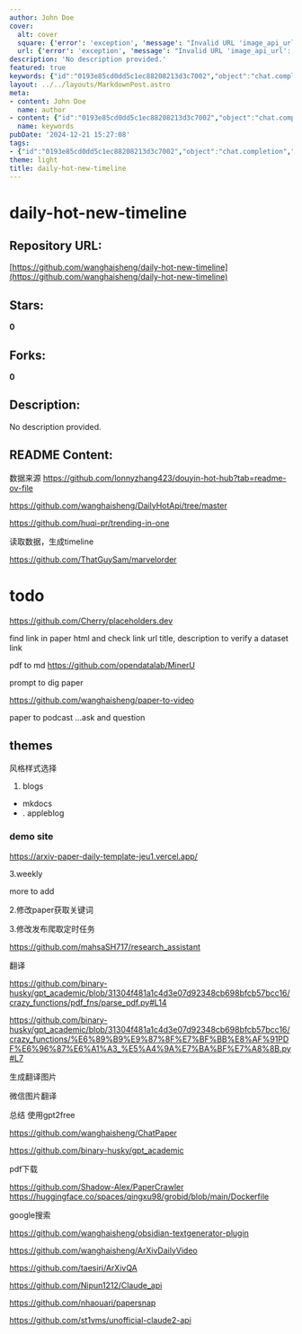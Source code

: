```yaml
---
author: John Doe
cover:
  alt: cover
  square: {'error': 'exception', 'message': "Invalid URL 'image_api_url': No scheme supplied. Perhaps you meant https://image_api_url?"}
  url: {'error': 'exception', 'message': "Invalid URL 'image_api_url': No scheme supplied. Perhaps you meant https://image_api_url?"}
description: 'No description provided.'
featured: true
keywords: {"id":"0193e85cd0dd5c1ec88208213d3c7002","object":"chat.completion","created":1734770217,"model":"Qwen/Qwen2.5-7B-Instruct","choices":[{"index":0,"message":{"role":"assistant","content":"### Keywords and Tags\n\n1. **Timeline**\n2. **Data Sources**\n3. **GitHub Repositories**\n4. **APIs**\n5. **Paper Handling**\n6. **Translation**\n7. **Markdown Generation**\n8. **PDF Processing**\n9. **.');\n\n10. **GPT-Based Tools**\n11. **Automated Tasks**\n12. **Style Themes**\n13. **Blogs**\n14. **mkdocs**\n15. **Apple Blog Style**\n16. **Timers/Reminders**\n17. **Weekly Updates**\n18. **Keyword Extraction**\n19. **Paper Publication Scheduling**\n20. **Translation Images**\n21. **WeChat Picture Translation**\n22. **GPT2Free Usage**\n23. **ArXiv Daily Video**\n24. **Translation Plugins**\n25. **PDF Downloader**\n26. **Google Search Integration**\n27. **Plugin Generation**\n28. **CLaude API**\n29. **Papersnap**\n30. **Unofficial CLaude2 API**\n\n### GitHub Repositories\n\n1. lonnyzhang423/douyin-hot-hub\n2. wanghaisheng/DailyHotApi\n3. huqi-pr/trending-in-one\n4. ThatGuySam/marvelorder\n5. Cherry/placeholders.dev\n6. opendatalab/MinerU\n7. wanghaisheng/paper-to-video\n8. wanghaisheng/paper-to-podcast\n9. mahsaSH717/research_assistant\n10. binary-husky/gpt_academic\n11. qingxu98/grobid\n12. Shadow-Alex/PaperCrawler\n13. wanghaisheng/ChatPaper\n14. wanghaisheng/obsidian-textgenerator-plugin\n15. wanghaisheng/ArXivDailyVideo\n16. taesiri/ArXivQA\n17. Nipun1212/Claude_api\n18. nhaouari/papersnap\n19. st1vms/unofficial-claude2-api"},"finish_reason":"stop"}],"usage":{"prompt_tokens":646,"completion_tokens":464,"total_tokens":1110},"system_fingerprint":""}
layout: ../../layouts/MarkdownPost.astro
meta:
- content: John Doe
  name: author
- content: {"id":"0193e85cd0dd5c1ec88208213d3c7002","object":"chat.completion","created":1734770217,"model":"Qwen/Qwen2.5-7B-Instruct","choices":[{"index":0,"message":{"role":"assistant","content":"### Keywords and Tags\n\n1. **Timeline**\n2. **Data Sources**\n3. **GitHub Repositories**\n4. **APIs**\n5. **Paper Handling**\n6. **Translation**\n7. **Markdown Generation**\n8. **PDF Processing**\n9. **.');\n\n10. **GPT-Based Tools**\n11. **Automated Tasks**\n12. **Style Themes**\n13. **Blogs**\n14. **mkdocs**\n15. **Apple Blog Style**\n16. **Timers/Reminders**\n17. **Weekly Updates**\n18. **Keyword Extraction**\n19. **Paper Publication Scheduling**\n20. **Translation Images**\n21. **WeChat Picture Translation**\n22. **GPT2Free Usage**\n23. **ArXiv Daily Video**\n24. **Translation Plugins**\n25. **PDF Downloader**\n26. **Google Search Integration**\n27. **Plugin Generation**\n28. **CLaude API**\n29. **Papersnap**\n30. **Unofficial CLaude2 API**\n\n### GitHub Repositories\n\n1. lonnyzhang423/douyin-hot-hub\n2. wanghaisheng/DailyHotApi\n3. huqi-pr/trending-in-one\n4. ThatGuySam/marvelorder\n5. Cherry/placeholders.dev\n6. opendatalab/MinerU\n7. wanghaisheng/paper-to-video\n8. wanghaisheng/paper-to-podcast\n9. mahsaSH717/research_assistant\n10. binary-husky/gpt_academic\n11. qingxu98/grobid\n12. Shadow-Alex/PaperCrawler\n13. wanghaisheng/ChatPaper\n14. wanghaisheng/obsidian-textgenerator-plugin\n15. wanghaisheng/ArXivDailyVideo\n16. taesiri/ArXivQA\n17. Nipun1212/Claude_api\n18. nhaouari/papersnap\n19. st1vms/unofficial-claude2-api"},"finish_reason":"stop"}],"usage":{"prompt_tokens":646,"completion_tokens":464,"total_tokens":1110},"system_fingerprint":""}
  name: keywords
pubDate: '2024-12-21 15:27:08'
tags:
- {"id":"0193e85cd0dd5c1ec88208213d3c7002","object":"chat.completion","created":1734770217,"model":"Qwen/Qwen2.5-7B-Instruct","choices":[{"index":0,"message":{"role":"assistant","content":"### Keywords and Tags\n\n1. **Timeline**\n2. **Data Sources**\n3. **GitHub Repositories**\n4. **APIs**\n5. **Paper Handling**\n6. **Translation**\n7. **Markdown Generation**\n8. **PDF Processing**\n9. **.');\n\n10. **GPT-Based Tools**\n11. **Automated Tasks**\n12. **Style Themes**\n13. **Blogs**\n14. **mkdocs**\n15. **Apple Blog Style**\n16. **Timers/Reminders**\n17. **Weekly Updates**\n18. **Keyword Extraction**\n19. **Paper Publication Scheduling**\n20. **Translation Images**\n21. **WeChat Picture Translation**\n22. **GPT2Free Usage**\n23. **ArXiv Daily Video**\n24. **Translation Plugins**\n25. **PDF Downloader**\n26. **Google Search Integration**\n27. **Plugin Generation**\n28. **CLaude API**\n29. **Papersnap**\n30. **Unofficial CLaude2 API**\n\n### GitHub Repositories\n\n1. lonnyzhang423/douyin-hot-hub\n2. wanghaisheng/DailyHotApi\n3. huqi-pr/trending-in-one\n4. ThatGuySam/marvelorder\n5. Cherry/placeholders.dev\n6. opendatalab/MinerU\n7. wanghaisheng/paper-to-video\n8. wanghaisheng/paper-to-podcast\n9. mahsaSH717/research_assistant\n10. binary-husky/gpt_academic\n11. qingxu98/grobid\n12. Shadow-Alex/PaperCrawler\n13. wanghaisheng/ChatPaper\n14. wanghaisheng/obsidian-textgenerator-plugin\n15. wanghaisheng/ArXivDailyVideo\n16. taesiri/ArXivQA\n17. Nipun1212/Claude_api\n18. nhaouari/papersnap\n19. st1vms/unofficial-claude2-api"},"finish_reason":"stop"}],"usage":{"prompt_tokens":646,"completion_tokens":464,"total_tokens":1110},"system_fingerprint":""}
theme: light
title: daily-hot-new-timeline
---
```


# daily-hot-new-timeline

## Repository URL: 
[https://github.com/wanghaisheng/daily-hot-new-timeline](https://github.com/wanghaisheng/daily-hot-new-timeline)

## Stars: 
**0**

## Forks: 
**0**

## Description: 
No description provided.

## README Content: 
数据来源
https://github.com/lonnyzhang423/douyin-hot-hub?tab=readme-ov-file

https://github.com/wanghaisheng/DailyHotApi/tree/master

https://github.com/huqi-pr/trending-in-one

读取数据，生成timeline

https://github.com/ThatGuySam/marvelorder





# todo

https://github.com/Cherry/placeholders.dev

find link in paper html and check link url title, description to verify a dataset link

pdf to md https://github.com/opendatalab/MinerU



prompt to dig paper 



https://github.com/wanghaisheng/paper-to-video


paper to podcast ...ask and question 


## themes 

风格样式选择

1. blogs
*  mkdocs 
* . appleblog



### demo site

https://arxiv-paper-daily-template-jeu1.vercel.app/

3.weekly

more to add

2.修改paper获取关键词


3.修改发布爬取定时任务



https://github.com/mahsaSH717/research_assistant




翻译

https://github.com/binary-husky/gpt_academic/blob/31304f481a1c4d3e07d92348cb698bfcb57bcc16/crazy_functions/pdf_fns/parse_pdf.py#L14

https://github.com/binary-husky/gpt_academic/blob/31304f481a1c4d3e07d92348cb698bfcb57bcc16/crazy_functions/%E6%89%B9%E9%87%8F%E7%BF%BB%E8%AF%91PDF%E6%96%87%E6%A1%A3_%E5%A4%9A%E7%BA%BF%E7%A8%8B.py#L7

生成翻译图片

微信图片翻译


总结 使用gpt2free

https://github.com/wanghaisheng/ChatPaper

https://github.com/binary-husky/gpt_academic

pdf下载

https://github.com/Shadow-Alex/PaperCrawler
https://huggingface.co/spaces/qingxu98/grobid/blob/main/Dockerfile

google搜索 


https://github.com/wanghaisheng/obsidian-textgenerator-plugin

https://github.com/wanghaisheng/ArXivDailyVideo


https://github.com/taesiri/ArXivQA


https://github.com/Nipun1212/Claude_api


https://github.com/nhaouari/papersnap

https://github.com/st1vms/unofficial-claude2-api

